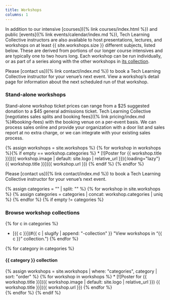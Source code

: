 ```yaml
---
title: Workshops
columns: 1
---
```


In addition to our intensive [courses]({% link courses/index.html %}) and public [events]({% link events/calendar/index.md %}), Tech Learning Collective instructors are also available to host presentations, lectures, and workshops on at least {{ site.workshops.size }} different subjects, listed below. These are derived from portions of our longer course intensives and are typically one to two hours long. Each workshop can be run individually, or as part of a series along with the other workshops in [its collection](#browse-workshop-collections).

Please [contact us]({% link contact/index.md %}) to book a Tech Learning Collective instructor for your venue&rsquo;s next event. View a workshop&rsquo;s detail page for information about the next scheduled run of that workshop.

### Stand-alone workshops

Stand-alone workshop ticket prices can range from a $25 suggested donation to a $45 general admissions ticket. Tech Learning Collective [negotiates sales splits and booking fees]({% link pricing/index.md %}#booking-fees) with the booking venue on a per-event basis. We can process sales online and provide your organization with a door list and sales report at no extra charge, or we can integrate with your existing sales process.

<div class="workshop-list" markdown="1">
{% assign workshops = site.workshops %}
{% for workshop in workshops %}{% if empty == workshop.categories %}
* [![Poster for {{ workshop.title }}]({{ workshop.image | default: site.logo | relative_url }}){:loading="lazy"} {{ workshop.title }}]({{ workshop.url }})
{% endif %}
{% endfor %}
</div>

Please [contact us]({% link contact/index.md %}) to book a Tech Learning Collective instructor for your venue&rsquo;s next event.

{% assign categories = "" | split: "" %}
{% for workshop in site.workshops %}
    {% assign categories = categories | concat: workshop.categories | uniq %}
{% endfor %}
{% if empty != categories %}
### Browse workshop collections

{% for c in categories %}
* [{{ c }}](#{{ c | slugify | append: "-collection" }} "View workshops in &ldquo;{{ c }}&rdquo; collection.")
{% endfor %}

{% for category in categories %}
#### {{ category }} collection

<div class="workshop-list workshop-collection" markdown="1">
{% assign workshops = site.workshops | where: "categories", category | sort: "order" %}
{% for workshop in workshops %}
* [![Poster for {{ workshop.title }}]({{ workshop.image | default: site.logo |  relative_url }}) {{ workshop.title }}]({{ workshop.url }})
{% endfor %}
</div>
{% endfor %}
{% endif %}
